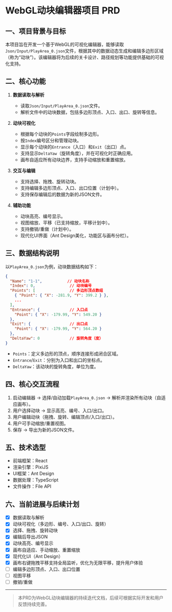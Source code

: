 # WebGL动块编辑器项目 PRD

## 一、项目背景与目标

本项目旨在开发一个基于WebGL的可视化编辑器，能够读取`Json/Input/PlayArea_0.json`文件，根据其中的数据动态生成和编辑多边形区域（称为“动块”）。该编辑器将为后续的关卡设计、路径规划等功能提供基础的可视化支持。

## 二、核心功能

1. **数据读取与解析**
   - 读取`Json/Input/PlayArea_0.json`文件。
   - 解析文件中的动块数据，包括多边形顶点、入口、出口、旋转等信息。

2. **动块可视化**
   - 根据每个动块的`Points`字段绘制多边形。
   - 按`Index`编号区分和管理动块。
   - 显示每个动块的`Entrance`（入口）和`Exit`（出口）点。
   - 支持显示`DeltaYaw`（旋转角度），并在可视化时正确应用。
   - 画布自适应所有动块边界，支持手动缩放和重置缩放。

3. **交互与编辑**
   - 支持选择、拖拽、旋转动块。
   - 支持编辑多边形顶点、入口、出口位置（计划中）。
   - 支持保存编辑后的数据为新的JSON文件。

4. **辅助功能**
   - 动块高亮、编号显示。
   - 视图缩放、平移（已支持缩放，平移计划中）。
   - 支持撤销/重做（计划中）。
   - 现代化UI界面（Ant Design美化，功能区与画布分栏）。

## 三、数据结构说明

以`PlayArea_0.json`为例，动块数据结构如下：

```json
{
  "Name": "1-1",           // 动块名称
  "Index": 0,               // 动块编号
  "Points": [               // 多边形顶点数组
    { "Point": { "X": -281.9, "Y": 399.2 } },
    ...
  ],
  "Entrance": {             // 入口点
    "Point": { "X": -179.99, "Y": 549.20 }
  },
  "Exit": {                 // 出口点
    "Point": { "X": -179.99, "Y": 564.20 }
  },
  "DeltaYaw": 0             // 旋转角度（度）
}
```

- `Points`：定义多边形的顶点，顺序连接形成闭合区域。
- `Entrance`/`Exit`：分别为入口和出口的坐标点。
- `DeltaYaw`：该动块的旋转角度，单位为度。

## 四、核心交互流程

1. 启动编辑器 → 选择/自动加载`PlayArea_0.json` → 解析并渲染所有动块（自适应画布）。
2. 用户选择动块 → 显示高亮、编号、入口/出口。
3. 用户编辑动块（拖拽、旋转、编辑顶点/入口/出口）。
4. 用户可手动缩放/重置视图。
5. 保存 → 导出为新的JSON文件。

## 五、技术选型

- 前端框架：React
- 渲染引擎：PixiJS
- UI框架：Ant Design
- 数据处理：TypeScript
- 文件操作：File API

## 六、当前进展与后续计划

- [x] 数据读取与解析
- [x] 动块可视化（多边形、编号、入口/出口、旋转）
- [x] 选择、拖拽、旋转动块
- [x] 编辑后导出JSON
- [x] 动块高亮、编号显示
- [x] 画布自适应、手动缩放、重置缩放
- [x] 现代化UI（Ant Design）
- [x] 画布右键拖拽平移支持全局监听，优化为无限平移，提升用户体验
- [ ] 编辑多边形顶点、入口、出口位置
- [ ] 视图平移
- [ ] 撤销/重做

---

> 本PRD为WebGL动块编辑器的持续迭代文档，后续可根据实际开发和用户反馈持续完善。 